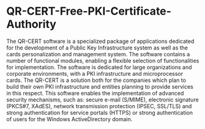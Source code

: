 # QR-CERT-Free-PKI-Certificate-Authority
The QR-CERT software is a specialized package of applications dedicated for the development of a Public Key Infrastructure system as well as the cards personalization and management system. The software contains a number of functional modules, enabling a flexible selection of functionalities for implementation. The software is dedicated for large organizations and corporate environments, with a PKI infrastructure and microprocessor cards. The QR-CERT is a solution both for the companies which plan to build their own PKI infrastructure and entities planning to provide services in this respect. This software enables the implementation of advanced security mechanisms, such as: secure e-mail (S/MIME), electronic signature (PKCS#7, XAdES), network transmission protection (IPSEC, SSL/TLS) and strong authentication for service portals (HTTPS) or strong authentication of users for the Windows ActiveDirectory domain.

